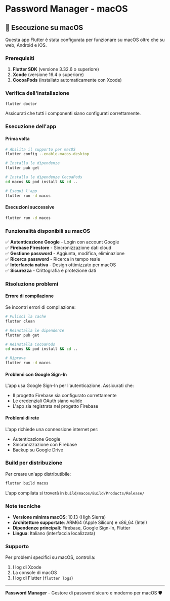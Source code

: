 # Password Manager - macOS

## 🍎 Esecuzione su macOS

Questa app Flutter è stata configurata per funzionare su macOS oltre che su web, Android e iOS.

### Prerequisiti

1. **Flutter SDK** (versione 3.32.6 o superiore)
2. **Xcode** (versione 16.4 o superiore)
3. **CocoaPods** (installato automaticamente con Xcode)

### Verifica dell'installazione

```bash
flutter doctor
```

Assicurati che tutti i componenti siano configurati correttamente.

### Esecuzione dell'app

#### Prima volta
```bash
# Abilita il supporto per macOS
flutter config --enable-macos-desktop

# Installa le dipendenze
flutter pub get

# Installa le dipendenze CocoaPods
cd macos && pod install && cd ..

# Esegui l'app
flutter run -d macos
```

#### Esecuzioni successive
```bash
flutter run -d macos
```

### Funzionalità disponibili su macOS

✅ **Autenticazione Google** - Login con account Google  
✅ **Firebase Firestore** - Sincronizzazione dati cloud  
✅ **Gestione password** - Aggiunta, modifica, eliminazione  
✅ **Ricerca password** - Ricerca in tempo reale  
✅ **Interfaccia nativa** - Design ottimizzato per macOS  
✅ **Sicurezza** - Crittografia e protezione dati  

### Risoluzione problemi

#### Errore di compilazione
Se incontri errori di compilazione:

```bash
# Pulisci la cache
flutter clean

# Reinstalla le dipendenze
flutter pub get

# Reinstalla CocoaPods
cd macos && pod install && cd ..

# Riprova
flutter run -d macos
```

#### Problemi con Google Sign-In
L'app usa Google Sign-In per l'autenticazione. Assicurati che:
- Il progetto Firebase sia configurato correttamente
- Le credenziali OAuth siano valide
- L'app sia registrata nel progetto Firebase

#### Problemi di rete
L'app richiede una connessione internet per:
- Autenticazione Google
- Sincronizzazione con Firebase
- Backup su Google Drive

### Build per distribuzione

Per creare un'app distributibile:

```bash
flutter build macos
```

L'app compilata si troverà in `build/macos/Build/Products/Release/`

### Note tecniche

- **Versione minima macOS**: 10.13 (High Sierra)
- **Architetture supportate**: ARM64 (Apple Silicon) e x86_64 (Intel)
- **Dipendenze principali**: Firebase, Google Sign-In, Flutter
- **Lingua**: Italiano (interfaccia localizzata)

### Supporto

Per problemi specifici su macOS, controlla:
1. I log di Xcode
2. La console di macOS
3. I log di Flutter (`flutter logs`)

---

**Password Manager** - Gestore di password sicuro e moderno per macOS 🛡️ 